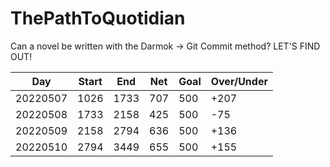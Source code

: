 # ThePathToQuotidian
Can a novel be written with the Darmok -> Git Commit method? LET'S FIND OUT!

| Day | Start | End | Net | Goal | Over/Under |
| --- | --- | --- | --- | --- | --- |
| 20220507 | 1026 | 1733 | 707 | 500 | +207 |
| 20220508 | 1733 | 2158 | 425 | 500 | -75 |
| 20220509 | 2158 | 2794 | 636 | 500 | +136 |
| 20220510 | 2794 | 3449 | 655 | 500 | +155 |